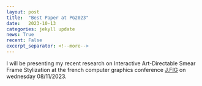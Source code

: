 ```yaml
---
layout: post
title:  "Best Paper at PG2023"
date:   2023-10-13
categories: jekyll update
news: True
recent: False
excerpt_separator: <!--more-->
---
```


I will be presenting my recent research on Interactive Art-Directable Smear Frame Stylization at the french computer graphics conference <a href="https://jfig2023.lirmm.fr/program-at-a-glance/" target="_blank">J.FIG</a> on wednesday 08/11/2023.

<!--more-->